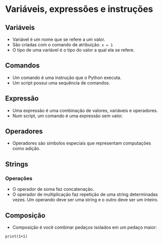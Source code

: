 # Variáveis, expressões e instruções

## Variáveis
- Variável é um nome que se refere a um valor.
- São criadas com o comando de atribuição. `x = 1`
- O tipo de uma variável é o tipo do valor a qual ela se refere.

## Comandos
- Um comando é uma instrução que o Python executa.
- Um script possui uma sequência de comandos.

## Expressão
- Uma expressão é uma combinação de valores, variáveis e operadores.
- Num script, um comando é uma expressão sem valor.

## Operadores
- Operadores são símbolos especiais que representam computações como adição.

## Strings

### Operações
- O operador de soma faz concatenação.
- O operador de multiplicação faz repetição de uma string determinadas vezes. Um operando deve ser uma string e o outro deve ser um inteiro.

## Composição
- Composição é você combinar pedaços isolados em um pedaço maior:
```
print(1+1)
```